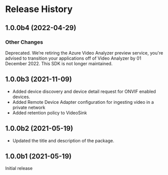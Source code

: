 # Release History

## 1.0.0b4 (2022-04-29)
### Other Changes
Deprecated. We’re retiring the Azure Video Analyzer preview service, you're advised to transition your applications off of Video Analyzer by 01 December 2022. This SDK is not longer maintained. 

## 1.0.0b3 (2021-11-09)

- Added device discovery and device detail request for ONVIF enabled devices. <!-- cspell: disable-line -->
- Added Remote Device Adapter configuration for ingesting video in a private network
- Added retention policy to VideoSink

## 1.0.0b2 (2021-05-19)

- Updated the title and description of the package.

## 1.0.0b1 (2021-05-19)

Initial release
